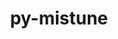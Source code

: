 ---
title: "py-mistune"
layout: cache
categories: [package, v0.19]
meta: {"versions": ["2.0.4"], "compilers": ["gcc@=11.1.0", "gcc@=7.5.0", "oneapi@=2022.1.0"], "oss": ["ubuntu18.04", "ubuntu20.04"], "platforms": ["linux"], "targets": ["x86_64"], "stacks": ["data-vis-sdk", "e4s", "e4s-oneapi"], "num_specs": 4, "num_specs_by_stack": {"data-vis-sdk": 1, "e4s": 2, "e4s-oneapi": 1}}
spec_details: [{"hash": "ccattjr6air6lhetxocdagwsdpg6f652", "compiler": "gcc@=7.5.0", "versions": ["2.0.4"], "os": "ubuntu18.04", "platform": "linux", "target": "x86_64", "variants": ["build_system=python_pip"], "stacks": ["data-vis-sdk"], "size": "-", "tarball": "https://binaries.spack.io/releases/v0.19/build_cache/linux-ubuntu18.04-x86_64/gcc-7.5.0/py-mistune-2.0.4/linux-ubuntu18.04-x86_64-gcc-7.5.0-py-mistune-2.0.4-ccattjr6air6lhetxocdagwsdpg6f652.spack"}, {"hash": "kyh7b2cphgiizqv6rufulxvwincs6x5z", "compiler": "gcc@=11.1.0", "versions": ["2.0.4"], "os": "ubuntu20.04", "platform": "linux", "target": "x86_64", "variants": ["build_system=python_pip"], "stacks": ["e4s"], "size": "-", "tarball": "https://binaries.spack.io/releases/v0.19/build_cache/linux-ubuntu20.04-x86_64/gcc-11.1.0/py-mistune-2.0.4/linux-ubuntu20.04-x86_64-gcc-11.1.0-py-mistune-2.0.4-kyh7b2cphgiizqv6rufulxvwincs6x5z.spack"}, {"hash": "b7u2u2jyadxpoyzuvi6dfy4usjwda2q3", "compiler": "gcc@=11.1.0", "versions": ["2.0.4"], "os": "ubuntu20.04", "platform": "linux", "target": "x86_64", "variants": ["build_system=python_pip"], "stacks": ["e4s"], "size": "-", "tarball": "https://binaries.spack.io/releases/v0.19/build_cache/linux-ubuntu20.04-x86_64/gcc-11.1.0/py-mistune-2.0.4/linux-ubuntu20.04-x86_64-gcc-11.1.0-py-mistune-2.0.4-b7u2u2jyadxpoyzuvi6dfy4usjwda2q3.spack"}, {"hash": "3h3et3ihvawmxfj332wqq7clhbe6kqqc", "compiler": "oneapi@=2022.1.0", "versions": ["2.0.4"], "os": "ubuntu20.04", "platform": "linux", "target": "x86_64", "variants": ["build_system=python_pip"], "stacks": ["e4s-oneapi"], "size": "-", "tarball": "https://binaries.spack.io/releases/v0.19/build_cache/linux-ubuntu20.04-x86_64/oneapi-2022.1.0/py-mistune-2.0.4/linux-ubuntu20.04-x86_64-oneapi-2022.1.0-py-mistune-2.0.4-3h3et3ihvawmxfj332wqq7clhbe6kqqc.spack"}]
---